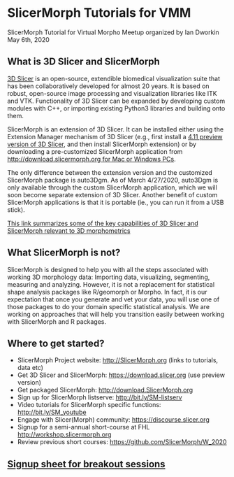 # SlicerMorph Tutorials for VMM
SlicerMorph Tutorial for Virtual Morpho Meetup organized by Ian Dworkin
May 6th, 2020

## What is 3D Slicer and SlicerMorph

[3D Slicer](https://www.slicer.org) is an open-source, extendible biomedical visualization suite that has been collaboratively developed for almost 20 years. It is based on robust, open-source image processing and visualization libraries like ITK and VTK. Functionality of 3D Slicer can be expanded by developing custom modules with C++, or importing existing Python3 libraries and building onto them. 

SlicerMorph is an extension of 3D Slicer. It can be installed either using the Extension Manager mechanism of 3D Slicer (e.g., first install a [4.11 preview version of 3D Slicer](https://download.slicer.org), and then install SlicerMorph extension) or by downloading a pre-customized SlicerMorph application from [http://download.slicermorph.org for Mac or Windows PCs](http://download.slicermorph.org).

The only difference between the extension version and the customized SlicerMorph package is auto3Dgm. As of March 4/27/2020, auto3Dgm is only available through the custom SlicerMorph application, which we will soon become separate extension of 3D Slicer. Another benefit of custom SlicerMorph applications is that it is portable (ie., you can run it from a USB stick).

[This link summarizes some of the key capabilities of 3D Slicer and SlicerMorph relevant to 3D morphometrics](https://docs.google.com/document/d/1VdsYQzhjEh9tT5WQQjb1GUdn5Hmnq8cK3yLzjYeVv5M/edit)

## What SlicerMorph is not?
SlicerMorph is designed to help you with all the steps associated with working 3D morphology data: Importing data, visualizing, segmenting, measuring and analyzing. However, it is not a replacement for statistical shape analysis packages like R/geomorph or Morpho. In fact, it is our expectation that once you generate and vet your data, you will use one of those packages to do your domain specific statistical analysis. We are working on approaches that will help you transition easily between working with SlicerMorph and R packages. 

## Where to get started?
* SlicerMorph Project website: http://SlicerMorph.org (links to tutorials, data etc)
* Get 3D Slicer and SlicerMorph: https://download.slicer.org (use preview version)
* Get packaged SlicerMorph: http://download.SlicerMorph.org 
* Sign up for SlicerMorph listserve: http://bit.ly/SM-listserv 
* Video tutorials for SlicerMorph specific functions: http://bit.ly/SM_youtube 
* Engage with Slicer(Morph) community: https://discourse.slicer.org
* Signup for a semi-annual short-course at FHL http://workshop.slicermorph.org
* Review previous short courses: https://github.com/SlicerMorph/W_2020  

## [Signup sheet for breakout sessions](https://docs.google.com/spreadsheets/d/1qQqdBt-hU9B6EKlngNYohcxJkXsaIiCNPVzNiaDDgug/edit?usp=sharing)
